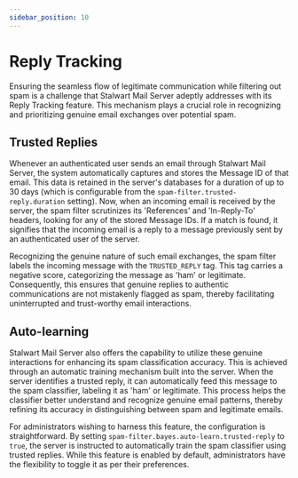 ```yaml
---
sidebar_position: 10
---
```


# Reply Tracking

Ensuring the seamless flow of legitimate communication while filtering out spam is a challenge that Stalwart Mail Server adeptly addresses with its Reply Tracking feature. This mechanism plays a crucial role in recognizing and prioritizing genuine email exchanges over potential spam.

## Trusted Replies

Whenever an authenticated user sends an email through Stalwart Mail Server, the system automatically captures and stores the Message ID of that email. This data is retained in the server's databases for a duration of up to 30 days (which is configurable from the `spam-filter.trusted-reply.duration` setting). Now, when an incoming email is received by the server, the spam filter scrutinizes its 'References' and 'In-Reply-To' headers, looking for any of the stored Message IDs. If a match is found, it signifies that the incoming email is a reply to a message previously sent by an authenticated user of the server.

Recognizing the genuine nature of such email exchanges, the spam filter labels the incoming message with the `TRUSTED_REPLY` tag. This tag carries a negative score, categorizing the message as 'ham' or legitimate. Consequently, this ensures that genuine replies to authentic communications are not mistakenly flagged as spam, thereby facilitating uninterrupted and trust-worthy email interactions.

## Auto-learning

Stalwart Mail Server also offers the capability to utilize these genuine interactions for enhancing its spam classification accuracy. This is achieved through an automatic training mechanism built into the server. When the server identifies a trusted reply, it can automatically feed this message to the spam classifier, labeling it as 'ham' or legitimate. This process helps the classifier better understand and recognize genuine email patterns, thereby refining its accuracy in distinguishing between spam and legitimate emails.

For administrators wishing to harness this feature, the configuration is straightforward. By setting `spam-filter.bayes.auto-learn.trusted-reply` to `true`, the server is instructed to automatically train the spam classifier using trusted replies. While this feature is enabled by default, administrators have the flexibility to toggle it as per their preferences.
